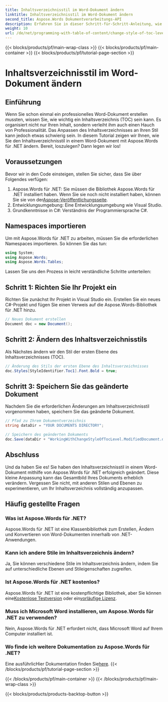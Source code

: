 ```yaml
---
title: Inhaltsverzeichnisstil im Word-Dokument ändern
linktitle: Inhaltsverzeichnisstil im Word-Dokument ändern
second_title: Aspose.Words Dokumentverarbeitungs-API
description: Erfahren Sie in dieser Schritt-für-Schritt-Anleitung, wie Sie den Inhaltsverzeichnisstil in Word-Dokumenten mit Aspose.Words für .NET ändern. Passen Sie Ihr Inhaltsverzeichnis mühelos an.
weight: 10
url: /de/net/programming-with-table-of-content/change-style-of-toc-level/
---
```


{{< blocks/products/pf/main-wrap-class >}}
{{< blocks/products/pf/main-container >}}
{{< blocks/products/pf/tutorial-page-section >}}

# Inhaltsverzeichnisstil im Word-Dokument ändern

## Einführung

Wenn Sie schon einmal ein professionelles Word-Dokument erstellen mussten, wissen Sie, wie wichtig ein Inhaltsverzeichnis (TOC) sein kann. Es organisiert nicht nur Ihren Inhalt, sondern verleiht ihm auch einen Hauch von Professionalität. Das Anpassen des Inhaltsverzeichnisses an Ihren Stil kann jedoch etwas schwierig sein. In diesem Tutorial zeigen wir Ihnen, wie Sie den Inhaltsverzeichnisstil in einem Word-Dokument mit Aspose.Words für .NET ändern. Bereit, loszulegen? Dann legen wir los!

## Voraussetzungen

Bevor wir in den Code einsteigen, stellen Sie sicher, dass Sie über Folgendes verfügen:

1.  Aspose.Words für .NET: Sie müssen die Bibliothek Aspose.Words für .NET installiert haben. Wenn Sie sie noch nicht installiert haben, können Sie sie von der[Aspose-Veröffentlichungsseite](https://releases.aspose.com/words/net/).
2. Entwicklungsumgebung: Eine Entwicklungsumgebung wie Visual Studio.
3. Grundkenntnisse in C#: Verständnis der Programmiersprache C#.

## Namespaces importieren

Um mit Aspose.Words für .NET zu arbeiten, müssen Sie die erforderlichen Namespaces importieren. So können Sie das tun:

```csharp
using System;
using Aspose.Words;
using Aspose.Words.Tables;
```

Lassen Sie uns den Prozess in leicht verständliche Schritte unterteilen:

## Schritt 1: Richten Sie Ihr Projekt ein

Richten Sie zunächst Ihr Projekt in Visual Studio ein. Erstellen Sie ein neues C#-Projekt und fügen Sie einen Verweis auf die Aspose.Words-Bibliothek für .NET hinzu.

```csharp
// Neues Dokument erstellen
Document doc = new Document();
```

## Schritt 2: Ändern des Inhaltsverzeichnisstils

Als Nächstes ändern wir den Stil der ersten Ebene des Inhaltsverzeichnisses (TOC).

```csharp
// Änderung des Stils der ersten Ebene des Inhaltsverzeichnisses
doc.Styles[StyleIdentifier.Toc1].Font.Bold = true;
```

## Schritt 3: Speichern Sie das geänderte Dokument

Nachdem Sie die erforderlichen Änderungen am Inhaltsverzeichnisstil vorgenommen haben, speichern Sie das geänderte Dokument.

```csharp
// Pfad zu Ihrem Dokumentverzeichnis
string dataDir = "YOUR DOCUMENTS DIRECTORY";

// Speichern des geänderten Dokuments
doc.Save(dataDir + "WorkingWithChangeStyleOfTocLevel.ModifiedDocument.docx");
```

## Abschluss

Und da haben Sie es! Sie haben den Inhaltsverzeichnisstil in einem Word-Dokument mithilfe von Aspose.Words für .NET erfolgreich geändert. Diese kleine Anpassung kann das Gesamtbild Ihres Dokuments erheblich verändern. Vergessen Sie nicht, mit anderen Stilen und Ebenen zu experimentieren, um Ihr Inhaltsverzeichnis vollständig anzupassen.

## Häufig gestellte Fragen

### Was ist Aspose.Words für .NET?
Aspose.Words für .NET ist eine Klassenbibliothek zum Erstellen, Ändern und Konvertieren von Word-Dokumenten innerhalb von .NET-Anwendungen.

### Kann ich andere Stile im Inhaltsverzeichnis ändern?
Ja, Sie können verschiedene Stile im Inhaltsverzeichnis ändern, indem Sie auf unterschiedliche Ebenen und Stileigenschaften zugreifen.

### Ist Aspose.Words für .NET kostenlos?
 Aspose.Words für .NET ist eine kostenpflichtige Bibliothek, aber Sie können eine[Kostenlose Testversion](https://releases.aspose.com/) oder ein[vorläufige Lizenz](https://purchase.aspose.com/temporary-license/).

### Muss ich Microsoft Word installieren, um Aspose.Words für .NET zu verwenden?
Nein, Aspose.Words für .NET erfordert nicht, dass Microsoft Word auf Ihrem Computer installiert ist.

### Wo finde ich weitere Dokumentation zu Aspose.Words für .NET?
 Eine ausführlicHier Dokumentation finden Sie[here](https://reference.aspose.com/words/net/).
{{< /blocks/products/pf/tutorial-page-section >}}

{{< /blocks/products/pf/main-container >}}
{{< /blocks/products/pf/main-wrap-class >}}

{{< blocks/products/products-backtop-button >}}
